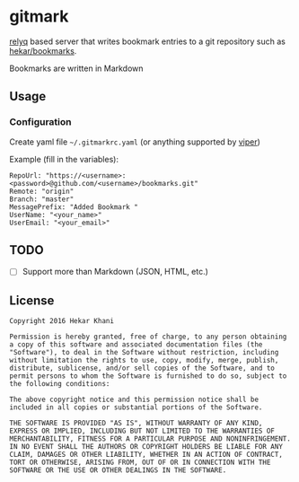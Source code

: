 # gitmark

[relyq]() based server that writes bookmark entries to a git repository
such as [hekar/bookmarks](https://github.com/hekar/bookmarks).

Bookmarks are written in Markdown

## Usage

### Configuration

Create yaml file `~/.gitmarkrc.yaml` (or anything supported by [viper](https://github.com/spf13/viper))

Example (fill in the variables):
```
RepoUrl: "https://<username>:<password>@github.com/<username>/bookmarks.git"
Remote: "origin"
Branch: "master"
MessagePrefix: "Added Bookmark "
UserName: "<your_name>"
UserEmail: "<your_email>"
```

## TODO
* [ ] Support more than Markdown (JSON, HTML, etc.)

## License

```
Copyright 2016 Hekar Khani

Permission is hereby granted, free of charge, to any person obtaining a copy of this software and associated documentation files (the "Software"), to deal in the Software without restriction, including without limitation the rights to use, copy, modify, merge, publish, distribute, sublicense, and/or sell copies of the Software, and to permit persons to whom the Software is furnished to do so, subject to the following conditions:

The above copyright notice and this permission notice shall be included in all copies or substantial portions of the Software.

THE SOFTWARE IS PROVIDED "AS IS", WITHOUT WARRANTY OF ANY KIND, EXPRESS OR IMPLIED, INCLUDING BUT NOT LIMITED TO THE WARRANTIES OF MERCHANTABILITY, FITNESS FOR A PARTICULAR PURPOSE AND NONINFRINGEMENT. IN NO EVENT SHALL THE AUTHORS OR COPYRIGHT HOLDERS BE LIABLE FOR ANY CLAIM, DAMAGES OR OTHER LIABILITY, WHETHER IN AN ACTION OF CONTRACT, TORT OR OTHERWISE, ARISING FROM, OUT OF OR IN CONNECTION WITH THE SOFTWARE OR THE USE OR OTHER DEALINGS IN THE SOFTWARE.
```
